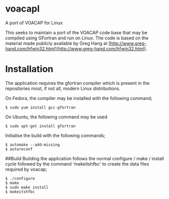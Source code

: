 voacapl
=======

A port of VOACAP for Linux

This seeks to maintain a port of the VOACAP code base that may be compiled using GFortran and run on Linux.  The code is based on the material made publicly available by Greg Hang at [http://www.greg-hand.com/hfwin32.html](http://www.greg-hand.com/hfwin32.html).

# Installation
The application requires the gfortran compiler which is present in the repositories most, if not all, modern Linux distributions. 

On Fedora, the compiler may be installed with the following command;

    $ sudo yum install gcc-gfortran

On Ubuntu, the following command may be used

    $ sudo apt-get install gfortran

Initialise the build with the following commands;

    $ automake --add-missing
    $ autoreconf

##Build
Building the application follows the normal configure / make / install cycle followed by the command 'makeitshfbc' to create the data files required by voacap;

    $ ./configure
    $ make
    $ sudo make install
    $ makeitshfbc
